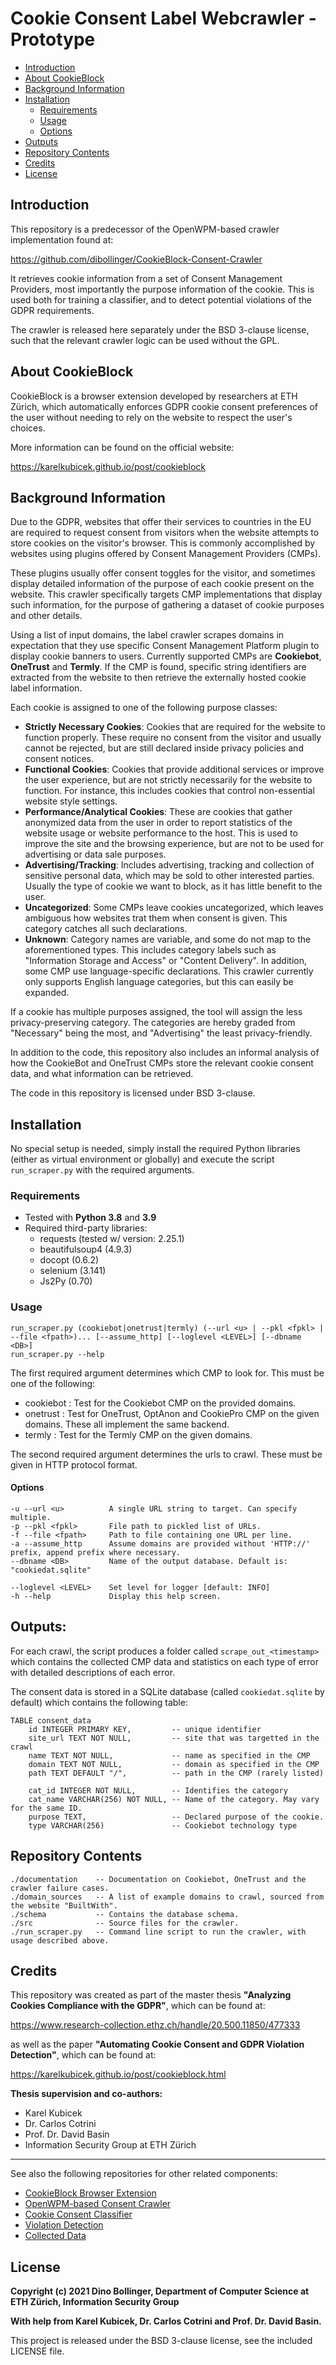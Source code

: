# Cookie Consent Label Webcrawler - Prototype

* [Introduction](#introduction)
* [About CookieBlock](#about-cookieblock)
* [Background Information](#background-information)
* [Installation](#installation)
    * [Requirements](#requirements)
    * [Usage](#usage)
    * [Options](#options)
* [Outputs](#outputs)
* [Repository Contents](#repository-contents)
* [Credits](#credits)
* [License](#license)


## Introduction

This repository is a predecessor of the OpenWPM-based crawler implementation found at:

https://github.com/dibollinger/CookieBlock-Consent-Crawler

It retrieves cookie information from a set of Consent Management Providers, most importantly
the purpose information of the cookie. This is used both for training a classifier, and to
detect potential violations of the GDPR requirements.

The crawler is released here separately under the BSD 3-clause license, such that the relevant
crawler logic can be used without the GPL.

## About CookieBlock

CookieBlock is a browser extension developed by researchers at ETH Zürich,
which automatically enforces GDPR cookie consent preferences of the user
without needing to rely on the website to respect the user's choices.

More information can be found on the official website:

https://karelkubicek.github.io/post/cookieblock

## Background Information

Due to the GDPR, websites that offer their services to countries in the EU
are required to request consent from visitors when the website attempts to
store cookies on the visitor's browser. This is commonly accomplished by
websites using plugins offered by Consent Management Providers (CMPs).

These plugins usually offer consent toggles for the visitor, and sometimes
display detailed information of the purpose of each cookie present on the website.
This crawler specifically targets CMP implementations that display such information,
for the purpose of gathering a dataset of cookie purposes and other details.

Using a list of input domains, the label crawler scrapes domains in expectation
that they use specific Consent Management Platform plugin to display cookie banners
to users. Currently supported CMPs are __Cookiebot__, __OneTrust__ and __Termly__.
If the CMP is found, specific string identifiers are extracted from the website
to then retrieve the externally hosted cookie label information.

Each cookie is assigned to one of the following purpose classes:

* __Strictly Necessary Cookies__: Cookies that are required for the website to function
    properly. These require no consent from the visitor and usually cannot be rejected,
    but are still declared inside privacy policies and consent notices.
* __Functional Cookies__: Cookies that provide additional services or improve the user
    experience, but are not strictly necessarily for the website to function. For instance,
    this includes cookies that control non-essential website style settings.
* __Performance/Analytical Cookies__: These are cookies that gather anonymized data
    from the user in order to report statistics of the website usage or website
    performance to the host. This is used to improve the site and the browsing experience,
    but are not to be used for advertising or data sale purposes.
* __Advertising/Tracking__: Includes advertising, tracking and collection of sensitive
    personal data, which may be sold to other interested parties. Usually the type
    of cookie we want to block, as it has little benefit to the user.
* __Uncategorized__: Some CMPs leave cookies uncategorized, which leaves ambiguous how
    websites trat them when consent is given. This category catches all such declarations.
* __Unknown__: Category names are variable, and some do not map to the aforementioned types.
    This includes category labels such as "Information Storage and Access" or "Content Delivery".
    In addition, some CMP use language-specific declarations. This crawler currently only supports
    English language categories, but this can easily be expanded.

If a cookie has multiple purposes assigned, the tool will assign the less privacy-preserving category.
The categories are hereby graded from "Necessary" being the most, and "Advertising" the least privacy-friendly.

In addition to the code, this repository also includes an informal analysis of how
the CookieBot and OneTrust CMPs store the relevant cookie consent data, and what
information can be retrieved.

The code in this repository is licensed under BSD 3-clause.

## Installation

No special setup is needed, simply install the required Python libraries (either as virtual environment or globally)
and execute the script `run_scraper.py` with the required arguments.

### Requirements

* Tested with __Python 3.8__ and __3.9__
* Required third-party libraries:
   * requests (tested w/ version: 2.25.1)
   * beautifulsoup4 (4.9.3)
   * docopt (0.6.2)
   * selenium (3.141)
   * Js2Py (0.70)

### Usage
    run_scraper.py (cookiebot|onetrust|termly) (--url <u> | --pkl <fpkl> | --file <fpath>)... [--assume_http] [--loglevel <LEVEL>] [--dbname <DB>]
    run_scraper.py --help

The first required argument determines which CMP to look for. This must be one of the following:
* cookiebot : Test for the Cookiebot CMP on the provided domains.
* onetrust : Test for OneTrust, OptAnon and CookiePro CMP on the given domains. These all implement the same backend.
* termly : Test for the Termly CMP on the given domains.

The second required argument determines the urls to crawl. These must be given in HTTP protocol format.

#### Options
    -u --url <u>          A single URL string to target. Can specify multiple.
    -p --pkl <fpkl>       File path to pickled list of URLs.
    -f --file <fpath>     Path to file containing one URL per line.
    -a --assume_http      Assume domains are provided without 'HTTP://' prefix, append prefix where necessary.
    --dbname <DB>         Name of the output database. Default is: "cookiedat.sqlite"

    --loglevel <LEVEL>    Set level for logger [default: INFO]
    -h --help             Display this help screen.

## Outputs:

For each crawl, the script produces a folder called `scrape_out_<timestamp>` which contains
the collected CMP data and statistics on each type of error with detailed descriptions of each error.

The consent data is stored in a SQLite database (called `cookiedat.sqlite` by default) which
contains the following table:

    TABLE consent_data
        id INTEGER PRIMARY KEY,         -- unique identifier
        site_url TEXT NOT NULL,         -- site that was targetted in the crawl
        name TEXT NOT NULL,             -- name as specified in the CMP
        domain TEXT NOT NULL,           -- domain as specified in the CMP
        path TEXT DEFAULT "/",          -- path in the CMP (rarely listed)

        cat_id INTEGER NOT NULL,        -- Identifies the category
        cat_name VARCHAR(256) NOT NULL, -- Name of the category. May vary for the same ID.
        purpose TEXT,                   -- Declared purpose of the cookie.
        type VARCHAR(256)               -- Cookiebot technology type


## Repository Contents
    ./documentation    -- Documentation on Cookiebot, OneTrust and the crawler failure cases.
    ./domain_sources   -- A list of example domains to crawl, sourced from the website "BuiltWith".
    ./schema           -- Contains the database schema.
    ./src              -- Source files for the crawler.
    ./run_scraper.py   -- Command line script to run the crawler, with usage described above.

## Credits
This repository was created as part of the master thesis __"Analyzing Cookies Compliance with the GDPR"__,
which can be found at:

https://www.research-collection.ethz.ch/handle/20.500.11850/477333

as well as the paper __"Automating Cookie Consent and GDPR Violation Detection"__, which can be found at:

https://karelkubicek.github.io/post/cookieblock.html

__Thesis supervision and co-authors:__
* Karel Kubicek
* Dr. Carlos Cotrini
* Prof. Dr. David Basin
* Information Security Group at ETH Zürich

---
See also the following repositories for other related components:
* [CookieBlock Browser Extension](https://github.com/dibollinger/CookieBlock)
* [OpenWPM-based Consent Crawler](https://github.com/dibollinger/CookieBlock-Consent-Crawler)
* [Cookie Consent Classifier](https://github.com/dibollinger/CookieBlock-Consent-Classifier)
* [Violation Detection](https://github.com/dibollinger/CookieBlock-Other-Scripts)
* [Collected Data](https://doi.org/10.5281/zenodo.5838646)


## License

__Copyright (c) 2021 Dino Bollinger, Department of Computer Science at ETH Zürich, Information Security Group__

__With help from Karel Kubicek, Dr. Carlos Cotrini and Prof. Dr. David Basin.__

This project is released under the BSD 3-clause license, see the included LICENSE file.
